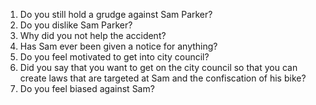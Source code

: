 1. Do you still hold a grudge against Sam Parker?
1. Do you dislike Sam Parker?
1. Why did you not help the accident?
1. Has Sam ever been given a notice for anything?
1. Do you feel motivated to get into city council?
1. Did you say that you want to get on the city council so that you can create laws that are targeted at Sam and the confiscation of his bike?
1. Do you feel biased against Sam?
